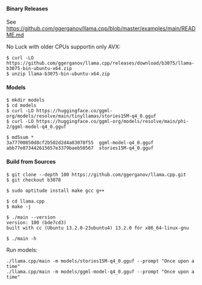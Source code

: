 #### Binary Releases

See
https://github.com/ggerganov/llama.cpp/blob/master/examples/main/README.md

No Luck with older CPUs supportin only AVX:

    $ curl -LO https://github.com/ggerganov/llama.cpp/releases/download/b3075/llama-b3075-bin-ubuntu-x64.zip
    $ unzip llama-b3075-bin-ubuntu-x64.zip

#### Models

    $ mkdir models
    $ cd models
    $ curl -LO https://huggingface.co/ggml-org/models/resolve/main/tinyllamas/stories15M-q4_0.gguf
    $ curl -LO https://huggingface.co/ggml-org/models/resolve/main/phi-2/ggml-model-q4_0.gguf

    $ md5sum *
    3a77700850d8cf2b502d2d4a83078f55  ggml-model-q4_0.gguf
    abb77e873442615657e3379baeb50567  stories15M-q4_0.gguf

#### Build from Sources

    $ git clone --depth 100 https://github.com/ggerganov/llama.cpp.git
    $ git checkout b3078

    $ sudo aptitude install make gcc g++

    $ cd llama.cpp
    $ make -j

    $ ./main --version
    version: 100 (bde7cd3)
    built with cc (Ubuntu 13.2.0-23ubuntu4) 13.2.0 for x86_64-linux-gnu

    $ ./main -h

Run models:

    ./llama.cpp/main -m models/stories15M-q4_0.gguf --prompt "Once upon a time"
    ./llama.cpp/main -m models/ggml-model-q4_0.gguf --prompt "Once upon a time"
